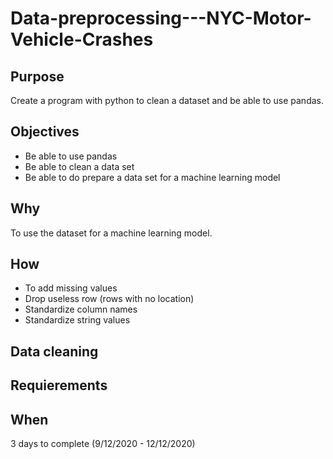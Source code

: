 # Data-preprocessing---NYC-Motor-Vehicle-Crashes

## Purpose
Create a program with python to clean a dataset and be able to use pandas.

## Objectives 
* Be able to use pandas
* Be able to clean a data set
* Be able to do prepare a data set for a machine learning model

## Why
To use the dataset for a machine learning model.

## How
* To add missing values 
* Drop useless row (rows with no location)
* Standardize column names 
* Standardize string values 

## Data cleaning 

## Requierements

## When 
3 days to complete (9/12/2020 - 12/12/2020)
